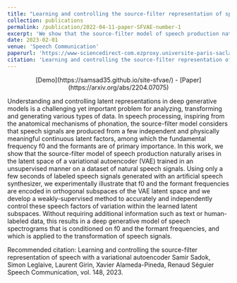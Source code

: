 ```yaml
---
title: "Learning and controlling the source-filter representation of speech with a variational autoencoder"
collection: publications
permalink: /publication/2022-04-11-paper-SFVAE-number-1
excerpt: 'We show that the source-filter model of speech production naturally emerges in the latent space of an unsupervised VAE and we propose a weakly-supervised method to control the pitch and formant frequencies of speech signals in the VAE latent space.'
date: 2023-02-01
venue: 'Speech Communication'
paperurl: 'https://www-sciencedirect-com.ezproxy.universite-paris-saclay.fr/science/article/pii/S0167639323000304'
citation: 'Learning and controlling the source-filter representation of speech with a variational autoencoder Samir Sadok, Simon Leglaive, Laurent Girin, Xavier Alameda-Pineda, Renaud Séguier Speech Communication, vol. 148, 2023.'
---
```

<p style="text-align: center;">[Demo](https://samsad35.github.io/site-sfvae/) - [Paper](https://arxiv.org/abs/2204.07075)</p> 

Understanding and controlling latent representations in deep generative models is a challenging yet important problem for analyzing, transforming and generating various types of data. In speech processing, inspiring from the anatomical mechanisms of phonation, the source-filter model considers that speech signals are produced from a few independent and physically meaningful continuous latent factors, among which the fundamental frequency f0 and the formants are of primary importance. In this work, we show that the source-filter model of speech production naturally arises in the latent space of a variational autoencoder (VAE) trained in an unsupervised manner on a dataset of natural speech signals. Using only a few seconds of labeled speech signals generated with an artificial speech synthesizer, we experimentally illustrate that f0 and the formant frequencies are encoded in orthogonal subspaces of the VAE latent space and we develop a weakly-supervised method to accurately and independently control these speech factors of variation within the learned latent subspaces. Without requiring additional information such as text or human-labeled data, this results in a deep generative model of speech spectrograms that is conditioned on f0 and the formant frequencies, and which is applied to the transformation of speech signals.

Recommended citation: Learning and controlling the source-filter representation of speech with a variational autoencoder Samir Sadok, Simon Leglaive, Laurent Girin, Xavier Alameda-Pineda, Renaud Séguier Speech Communication, vol. 148, 2023.